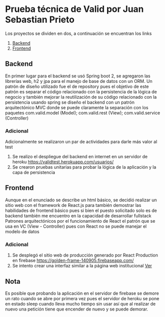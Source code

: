 
# Prueba técnica de Valid por Juan Sebastian Prieto

Los proyectos se dividen en dos, a continuación se encuentran los links
1. [Backend](https://github.com/jsprieto10/backend)
2. [Frontend](https://github.com/jsprieto10/frontend)

## Backend
En primer lugar para el backend se usó Spring boot 2, se agregaron las librerías web, h2 y jpa para el manejo de base de datos con un ORM.
Un patrón de diseño utilizado fue el de repository pues el objetivo de este patrón es separar el código relacionado con la persistencia de la lógica de negocio y también mejorar la reutilización de su código relacionado con la persistencia usando spring se diseño el backend con un patrón arquitectónico
MVC donde se puede claramente la separación con los paquetes com.valid.model (Model); com.valid.rest (View); com.valid.service (Controller) 

### Adicional
Adicionalmente se realizaron un par de actividades para darle más valor al test
1. Se realizo el despliegue del backend en internet en un servidor de heroku https://validtest.herokuapp.com/usuarios/
2. Se crearon pruebas unitarias para probar la lógica de la aplicación y la capa de persistencia

## Frontend
Aunque en el enunciado se describe un html básico, se decidió realizar un sitio web con el framework de React.js para también demostrar las habilidades de frontend básico pues si bien el puesto solicitado solo es de backend también me encuentro en la capacidad de desarrollar fullstack
 Patrones arquitectónicos por el funcionamiento de React el patrón que se usa en VC (View - Controller) pues con React no se puede manejar el modelo de datos

### Adicional
1. Se desplegó el sitio web de producción generado por React Production en firebase https://golden-frame-140905.firebaseapp.com/
2. Se intento crear una interfaz similar a la página web institucional [Ver](https://valid.com/es/)


## Nota
Es posible que probando la aplicación en el servidor de firebase se demore un rato cuando se abre por primera vez pues el servidor de heroku se pone en estado sleep cuando lleva mucho tiempo sin usar así que al realizar de nuevo una petición tiene que encender de nuevo y se puede demorar.
